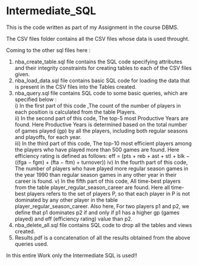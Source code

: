 # Intermediate_SQL

This is the code written as part of my Assignment in the course DBMS.

The CSV files folder contains all the CSV files whose data is used throught.

Coming to the other sql files here :
1) nba_create_table.sql file contains the SQL code specifying attributes and their integrity constraints for creating tables to each of the CSV files given.
2) nba_load_data.sql file contains basic SQL code for loading the data that is present in the CSV files into the Tables created.
3) nba_query.sql file contains SQL code to some basic queries, which are specified below :<br>
   i) In the first part of this code ,The count of the number of players in each position is calculated from the table Players.<br>
   ii) In the second part of this code, The top-5 most Productive Years are found. Here Productive Years is determined based on the total number of games played (gp) by all the players, 
   including both regular seasons and playoffs, for each year.<br>
   iii) In the third part of this code, The top-10 most efficient players among the players who have played more than 500 games are found. Here efficiency rating is defined as follows:
         eff = (pts + reb + ast + stl + blk − ((fga − fgm) + (fta − ftm) + turnover))
   iv) In the fourth part of this code, The number of players who have played more regular season games in the year 1990 than regular season games in any other year in their career is found.
   v) In the fifth part of this code, All time-best players from the table player_regular_season_career are found. Here all time-best players refers to the set of players P, so that each 
   player in P is not dominated by any other player in the table player_regular_season_career.
   Also here, For two players p1 and p2, we define that p1 dominates p2 if and only if p1 has a higher gp (games played) and eff (efficiency rating) value than p2.
4) nba_delete_all.sql file contains SQL code to drop all the tables and views created.   
5) Results.pdf is a concatenation of all the results obtained from the above queries used.

In this entire Work only the Intermediate SQL is used!!
